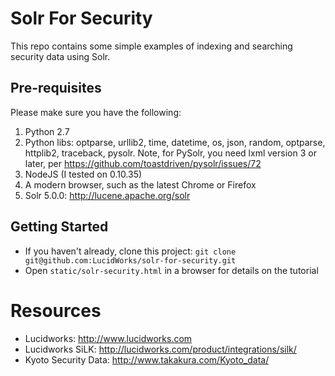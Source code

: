 # Solr For Security

This repo contains some simple examples of indexing and searching security data using Solr.

## Pre-requisites

Please make sure you have the following:

1. Python 2.7
1. Python libs: optparse, urllib2, time, datetime, os, json, random, optparse, httplib2, traceback, pysolr.  Note, for PySolr, you need lxml version 3 or later, per https://github.com/toastdriven/pysolr/issues/72
1. NodeJS (I tested on 0.10.35)
1. A modern browser, such as the latest Chrome or Firefox
1. Solr 5.0.0: http://lucene.apache.org/solr

## Getting Started

* If you haven't already, clone this project: `git clone git@github.com:LucidWorks/solr-for-security.git`
* Open `static/solr-security.html` in a browser for details on the tutorial

# Resources

* Lucidworks: http://www.lucidworks.com
* Lucidworks SiLK: http://lucidworks.com/product/integrations/silk/
* Kyoto Security Data: http://www.takakura.com/Kyoto_data/
